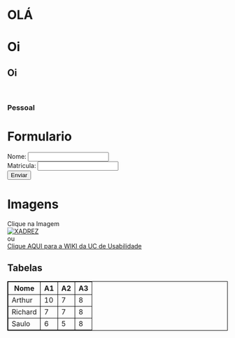<!DOCTYPE html>
<html>
<body>
<h1>OLÁ</h1>
</body>
</html>

<!DOCTYPE html>
<html>
<head>
<title>Usabilidade, desenvolvimento web, mobile e jogos</title>
</head>
<body>
<h1>Oi</h1>
</body>
</html>

<!DOCTYPE html>
<html>
<head>
<title>Usabilidade, desenvolvimento web, mobile e jogos </title>
</head>
<body>
<h2>Oi</h2>
<br>
<h3>Pessoal</h3>
</body>
</html>

<body>
<h1>Formulario</h1>
<form>
<label for="nome">Nome: </label>
<input type="text" id="idnome" name="nome"><br>
<label for="matricula">Matricula: </label>
<input type="text" id="idmatricula" name="matricula"><br>
<input type="submit" value="Enviar">
</form>
</body>

<body>
<h1>Imagens</h1>
Clique na Imagem <br>
<a href="https://saulo.arisa.com.br/wiki/index.php/HTML_e_CSS">
<img src="xadrez.jpg" alt="XADREZ">
</a>
<br>
ou
<br>
<a href="https://saulo.arisa.com.br/wiki/index.php/HTML_e_CSS">
Clique AQUI para a WIKI da UC de Usabilidade
</a>
</body>


<style>
table, th, td {
border:1px solid black;
}
</style>
<body>
<h2>Tabelas</h2>
<table style="width:100%">
<tr>
<th>Nome</th>
<th>A1</th>
<th>A2</th>
<th>A3</th>
</tr>
<tr>
<td>Arthur</td>
<td>10</td>
<td>7</td>
<td>8</td>
</tr>
<tr>
<td>Richard</td>
<td>7</td>
<td>7</td>
<td>8</td>
</tr>
<tr>
<td>Saulo</td>
<td>6</td>
<td>5</td>
<td>8</td>
</tr></table>
</body>
